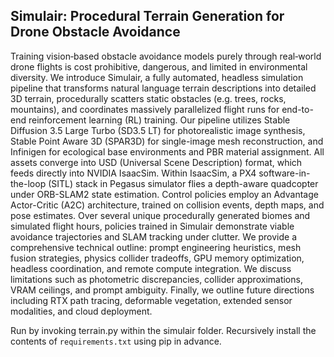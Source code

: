 ## Simulair: Procedural Terrain Generation for Drone Obstacle Avoidance
Training vision‐based obstacle avoidance models purely through real‐world drone flights is cost prohibitive, dangerous, and limited in environmental diversity. We introduce Simulair, a fully automated, headless simulation pipeline that transforms natural language terrain descriptions into detailed 3D terrain, procedurally scatters static obstacles (e.g. trees, rocks, mountains), and coordinates massively parallelized flight runs for end-to-end reinforcement learning (RL) training. Our pipeline utilizes Stable Diffusion 3.5 Large Turbo (SD3.5 LT) for photorealistic image synthesis, Stable Point Aware 3D (SPAR3D) for single-image mesh reconstruction, and Infinigen for ecological base environments and PBR material assignment. All assets converge into USD (Universal Scene Description) format, which feeds directly into NVIDIA IsaacSim. Within IsaacSim, a PX4 software-in-the-loop (SITL) stack in Pegasus simulator flies a depth-aware quadcopter under ORB-SLAM2 state estimation. Control policies employ an Advantage Actor-Critic (A2C) architecture, trained on collision events, depth maps, and pose estimates. Over several unique procedurally generated biomes and simulated flight hours, policies trained in Simulair demonstrate viable avoidance trajectories and SLAM tracking under clutter. We provide a comprehensive technical outline: prompt engineering heuristics, mesh fusion strategies, physics collider tradeoffs, GPU memory optimization, headless coordination, and remote compute integration. We discuss limitations such as photometric discrepancies, collider approximations, VRAM ceilings, and prompt ambiguity. Finally, we outline future directions including RTX path tracing, deformable vegetation, extended sensor modalities, and cloud deployment.

Run by invoking terrain.py within the simulair folder. Recursively install the contents of `requirements.txt` using pip in advance.